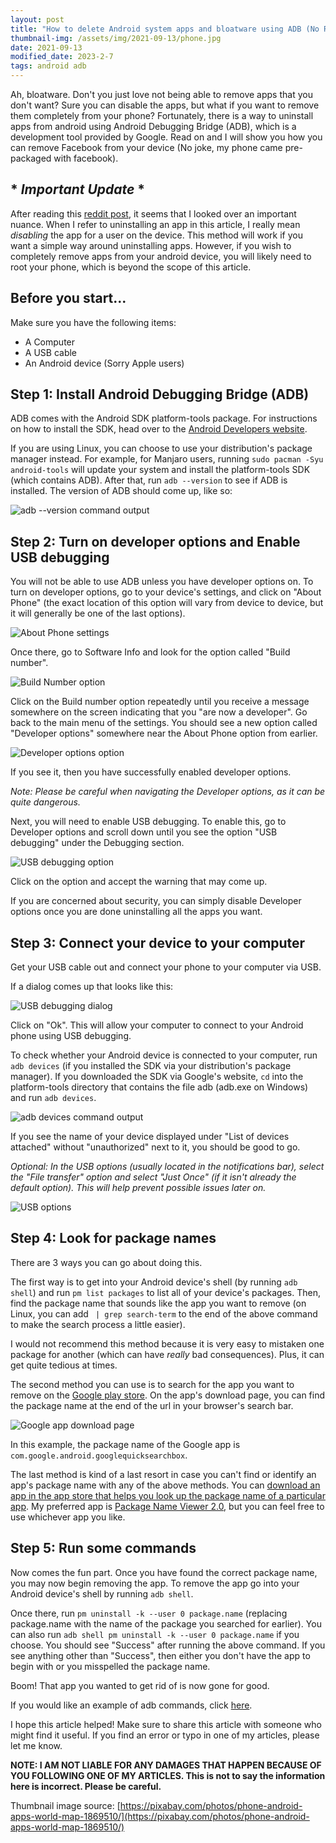 ```yaml
---
layout: post
title: "How to delete Android system apps and bloatware using ADB (No Root)"
thumbnail-img: /assets/img/2021-09-13/phone.jpg
date: 2021-09-13
modified_date: 2023-2-7
tags: android adb
---
```


Ah, bloatware. Don't you just love not being able to remove apps that you don't want? Sure you can disable the apps, but what if you want to remove them completely from your phone? Fortunately, there is a way to uninstall apps from android using Android Debugging Bridge (ADB), which is a development tool provided by Google. Read on and I will show you how you can remove Facebook from your device (No joke, my phone came pre-packaged with facebook).

## * *Important Update* *

After reading this [reddit post](https://www.reddit.com/r/androidapps/comments/tz3ky4/uninstalling_bloatware_via_adb_shell/), it seems that I looked over an important nuance. When I refer to uninstalling an app in this article, I really mean *disabling* the app for a user on the device. This method will work if you want a simple way around uninstalling apps. However, if you wish to completely remove apps from your android device, you will likely need to root your phone, which is beyond the scope of this article.

## Before you start...

Make sure you have the following items: 
- A Computer
- A USB cable
- An Android device (Sorry Apple users)

## Step 1: Install Android Debugging Bridge (ADB)

ADB comes with the Android SDK platform-tools package. For instructions on how to install the SDK, head over to the [Android Developers website](https://developer.android.com/studio/command-line/adb).

If you are using Linux, you can choose to use your distribution's package manager instead. For example, for Manjaro users, running `sudo pacman -Syu android-tools` will update your system and install the platform-tools SDK (which contains ADB). After that, run `adb --version` to see if ADB is installed. The version of ADB should come up, like so:

![adb --version command output](/assets/img/2021-09-13/adb-version.png)

## Step 2: Turn on developer options and Enable USB debugging

You will not be able to use ADB unless you have developer options on. To turn on developer options, go to your device's settings, and click on "About Phone" (the exact location of this option will vary from device to device, but it will generally be one of the last options). 

![About Phone settings](/assets/img/2021-09-13/about-phone.png)

Once there, go to Software Info and look for the option called "Build number".

![Build Number option](/assets/img/2021-09-13/build-num.png)

 Click on the Build number option repeatedly until you receive a message somewhere on the screen indicating that you "are now a developer". Go back to the main menu of the settings. You should see a new option called "Developer options" somewhere near the About Phone option from earlier.

![Developer options option](/assets/img/2021-09-13/developer-options.png) 
 
If you see it, then you have successfully enabled developer options.

*Note: Please be careful when navigating the Developer options, as it can be quite dangerous.*

Next, you will need to enable USB debugging. To enable this, go to Developer options and scroll down until you see the option "USB debugging" under the Debugging section. 

![USB debugging option](/assets/img/2021-09-13/usb-debugging.png)

Click on the option and accept the warning that may come up.

If you are concerned about security, you can simply disable Developer options once you are done uninstalling all the apps you want.

## Step 3: Connect your device to your computer

Get your USB cable out and connect your phone to your computer via USB. 

If a dialog comes up that looks like this: 

![USB debugging dialog](/assets/img/2021-09-13/debugging-dialog.png)

Click on "Ok". This will allow your computer to connect to your Android phone using USB debugging.

To check whether your Android device is connected to your computer, run `adb devices` (if you installed the SDK via your distribution's package manager). If you downloaded the SDK via Google's website, `cd` into the platform-tools directory that contains the file adb (adb.exe on Windows) and run `adb devices`.

![adb devices command output](/assets/img/2021-09-13/adb-devices.png)

If you see the name of your device displayed under "List of devices attached" without "unauthorized" next to it, you should be good to go.

*Optional: In the USB options (usually located in the notifications bar), select the "File transfer" option and select "Just Once" (if it isn't already the default option). This will help prevent possible issues later on.*

![USB options](/assets/img/2021-09-13/usb-options.png)

## Step 4: Look for package names

There are 3 ways you can go about doing this.

The first way is to get into your Android device's shell (by running `adb shell`) and run `pm list packages` to list all of your device's packages. Then, find the package name that sounds like the app you want to remove (on Linux, you can add ``` | grep search-term``` to the end of the above command to make the search process a little easier). 

I would not recommend this method because it is very easy to mistaken one package for another (which can have *really* bad consequences). Plus, it can get quite tedious at times.

The second method you can use is to search for the app you want to remove on the [Google play store](https://play.google.com/store/apps). On the app's download page, you can find the package name at the end of the url in your browser's search bar.

![Google app download page](/assets/img/2021-09-13/google-play.png)

In this example, the package name of the Google app is `com.google.android.googlequicksearchbox`. 

The last method is kind of a last resort in case you can't find or identify an app's package name with any of the above methods. You can [download an app in the app store that helps you look up the package name of a particular app](https://play.google.com/store/search?q=package%20name&c=apps). My preferred app is [Package Name Viewer 2.0](https://play.google.com/store/apps/details?id=com.csdroid.pkg), but you can feel free to use whichever app you like.

## Step 5: Run some commands

Now comes the fun part. Once you have found the correct package name, you may now begin removing the app. To remove the app go into your Android device's shell by running `adb shell`. 

Once there, run `pm uninstall -k --user 0 package.name` (replacing package.name with the name of the package you searched for earlier). You can also run `adb shell pm uninstall -k --user 0 package.name` if you choose. You should see "Success" after running the above command. If you see anything other than "Success", then either you don't have the app to begin with or you misspelled the package name. 

Boom! That app you wanted to get rid of is now gone for good.

If you would like an example of adb commands, click [here](https://github.com/ismaeltovar/bash-scripts/blob/main/adb-scripts/remove-unwanted-apps-android).

I hope this article helped! Make sure to share this article with someone who might find it useful. If you find an error or typo in one of my articles, please let me know.

**NOTE: I AM NOT LIABLE FOR ANY DAMAGES THAT HAPPEN BECAUSE OF YOU FOLLOWING ONE OF MY ARTICLES. This is not to say the information here is incorrect. Please be careful.**

Thumbnail image source: [https://pixabay.com/photos/phone-android-apps-world-map-1869510/](https://pixabay.com/photos/phone-android-apps-world-map-1869510/)